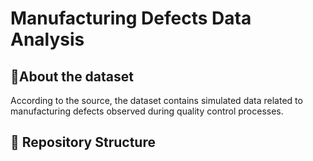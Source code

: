 # Manufacturing Defects Data Analysis

## 📌About the dataset
According to the source, the dataset contains simulated data related to manufacturing defects observed during quality control processes.

## 📁 Repository Structure
